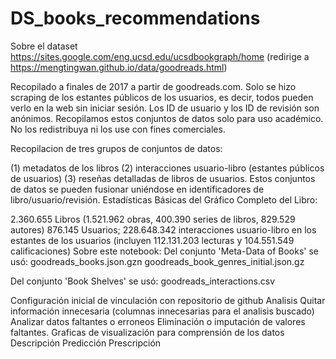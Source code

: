 # DS_books_recommendations

Sobre el dataset
https://sites.google.com/eng.ucsd.edu/ucsdbookgraph/home (redirige a https://mengtingwan.github.io/data/goodreads.html)

Recopilado a finales de 2017 a partir de goodreads.com. Solo se hizo scraping de los estantes públicos de los usuarios, es decir, todos pueden verlo en la web sin iniciar sesión. Los ID de usuario y los ID de revisión son anónimos. Recopilamos estos conjuntos de datos solo para uso académico. No los redistribuya ni los use con fines comerciales.

Recopilacion de tres grupos de conjuntos de datos:

(1) metadatos de los libros
(2) interacciones usuario-libro (estantes públicos de usuarios)
(3) reseñas detalladas de libros de usuarios. Estos conjuntos de datos se pueden fusionar uniéndose en identificadores de libro/usuario/revisión.
Estadísticas Básicas del Gráfico Completo del Libro:

2.360.655 Libros (1.521.962 obras, 400.390 series de libros, 829.529 autores)
876.145 Usuarios; 228.648.342 interacciones usuario-libro en los estantes de los usuarios (incluyen 112.131.203 lecturas y 104.551.549 calificaciones)
Sobre este notebook:
Del conjunto 'Meta-Data of Books' se usó: goodreads_books.json.gzn goodreads_book_genres_initial.json.gz

Del conjunto 'Book Shelves' se usó: goodreads_interactions.csv

Configuración inicial de vinculación con repositorio de github
Analisis
Quitar información innecesaria (columnas innecesarias para el analisis buscado)
Analizar datos faltantes o erroneos
Eliminación o imputación de valores faltantes.
Graficas de visualización para comprensión de los datos
Descripción
Predicción
Prescripción
